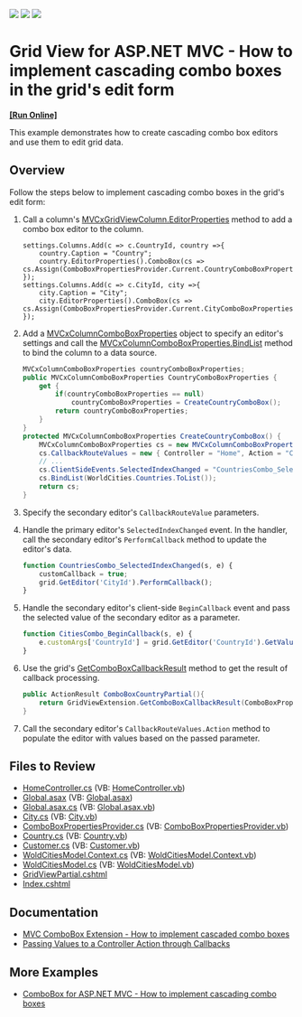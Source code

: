 <!-- default badges list -->
![](https://img.shields.io/endpoint?url=https://codecentral.devexpress.com/api/v1/VersionRange/128550193/16.1.5%2B)
[![](https://img.shields.io/badge/Open_in_DevExpress_Support_Center-FF7200?style=flat-square&logo=DevExpress&logoColor=white)](https://supportcenter.devexpress.com/ticket/details/E4425)
[![](https://img.shields.io/badge/📖_How_to_use_DevExpress_Examples-e9f6fc?style=flat-square)](https://docs.devexpress.com/GeneralInformation/403183)
<!-- default badges end -->
# Grid View for ASP.NET MVC - How to implement cascading combo boxes in the grid's edit form
<!-- run online -->
**[[Run Online]](https://codecentral.devexpress.com/e4425/)**
<!-- run online end -->

This example demonstrates how to create cascading combo box editors and use them to edit grid data.

## Overview

Follow the steps below to implement cascading combo boxes in the grid's edit form:

1. Call a column's [MVCxGridViewColumn.EditorProperties](https://docs.devexpress.com/AspNetMvc/DevExpress.Web.Mvc.MVCxGridViewColumn.EditorProperties) method to add a combo box editor to the column.

    ```cshtml
    settings.Columns.Add(c => c.CountryId, country =>{
		country.Caption = "Country";
		country.EditorProperties().ComboBox(cs => cs.Assign(ComboBoxPropertiesProvider.Current.CountryComboBoxProperties));
	});
	settings.Columns.Add(c => c.CityId, city =>{
		city.Caption = "City";
		city.EditorProperties().ComboBox(cs => cs.Assign(ComboBoxPropertiesProvider.Current.CityComboBoxProperties));
	});
    ```

2. Add a [MVCxColumnComboBoxProperties](https://docs.devexpress.com/AspNetMvc/DevExpress.Web.Mvc.MVCxColumnComboBoxProperties) object to specify an editor's settings and call the [MVCxColumnComboBoxProperties.BindList](https://docs.devexpress.com/AspNetMvc/DevExpress.Web.Mvc.MVCxColumnComboBoxProperties.BindList.overloads) method to bind the column to a data source.

    ```csharp
    MVCxColumnComboBoxProperties countryComboBoxProperties;
    public MVCxColumnComboBoxProperties CountryComboBoxProperties {
        get {
            if(countryComboBoxProperties == null)
                countryComboBoxProperties = CreateCountryComboBox();
            return countryComboBoxProperties;
        }
    }
    protected MVCxColumnComboBoxProperties CreateCountryComboBox() {
        MVCxColumnComboBoxProperties cs = new MVCxColumnComboBoxProperties();
        cs.CallbackRouteValues = new { Controller = "Home", Action = "ComboBoxCountryPartial" };
        // ...
        cs.ClientSideEvents.SelectedIndexChanged = "CountriesCombo_SelectedIndexChanged";
        cs.BindList(WorldCities.Countries.ToList());
        return cs;
    }
    ```

3. Specify the secondary editor's `CallbackRouteValue` parameters.

4. Handle the primary editor's `SelectedIndexChanged` event. In the handler, call the secondary editor's `PerformCallback` method to update the editor's data.

    ```js
    function CountriesCombo_SelectedIndexChanged(s, e) {
        customCallback = true;
        grid.GetEditor('CityId').PerformCallback();
    }
    ```

5. Handle the secondary editor's client-side `BeginCallback` event and pass the selected value of the secondary editor as a parameter.

    ```js
    function CitiesCombo_BeginCallback(s, e) {
        e.customArgs['CountryId'] = grid.GetEditor('CountryId').GetValue();
    }
    ```

6. Use the grid's [GetComboBoxCallbackResult](https://docs.devexpress.com/AspNetMvc/DevExpress.Web.Mvc.GridExtensionBase.GetComboBoxCallbackResult.overloads) method to get the result of callback processing.

    ```csharp
    public ActionResult ComboBoxCountryPartial(){
        return GridViewExtension.GetComboBoxCallbackResult(ComboBoxPropertiesProvider.Current.CountryComboBoxProperties);
    }
    ```

7. Call the secondary editor's `CallbackRouteValues.Action` method to populate the editor with values based on the passed parameter.

## Files to Review

* [HomeController.cs](./CS/Controllers/HomeController.cs) (VB: [HomeController.vb](./VB/Controllers/HomeController.vb))
* [Global.asax](./CS/Global.asax) (VB: [Global.asax](./VB/Global.asax))
* [Global.asax.cs](./CS/Global.asax.cs) (VB: [Global.asax.vb](./VB/Global.asax.vb))
* [City.cs](./CS/Models/City.cs) (VB: [City.vb](./VB/Models/City.vb))
* [ComboBoxPropertiesProvider.cs](./CS/Models/ComboBoxPropertiesProvider.cs) (VB: [ComboBoxPropertiesProvider.vb](./VB/Models/ComboBoxPropertiesProvider.vb))
* [Country.cs](./CS/Models/Country.cs) (VB: [Country.vb](./VB/Models/Country.vb))
* [Customer.cs](./CS/Models/Customer.cs) (VB: [Customer.vb](./VB/Models/Customer.vb))
* [WoldCitiesModel.Context.cs](./CS/Models/WoldCitiesModel.Context.cs) (VB: [WoldCitiesModel.Context.vb](./VB/Models/WoldCitiesModel.Context.vb))
* [WoldCitiesModel.cs](./CS/Models/WoldCitiesModel.cs) (VB: [WoldCitiesModel.vb](./VB/Models/WoldCitiesModel.vb))
* [GridViewPartial.cshtml](./CS/Views/Home/GridViewPartial.cshtml)
* [Index.cshtml](./CS/Views/Home/Index.cshtml)

## Documentation

* [MVC ComboBox Extension - How to implement cascaded combo boxes](https://supportcenter.devexpress.com/ticket/details/ka18675/mvc-combobox-extension-how-to-implement-cascaded-combo-boxes)
* [Passing Values to a Controller Action through Callbacks](https://docs.devexpress.com/AspNetMvc/9941/common-features/callback-based-functionality/passing-values-to-a-controller-action-through-callbacks)

## More Examples

* [ComboBox for ASP.NET MVC - How to implement cascading combo boxes](https://github.com/DevExpress-Examples/asp-net-mvc-cascading-combo-boxes)
